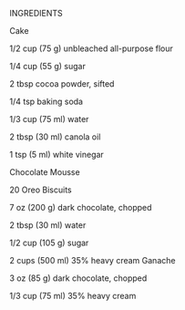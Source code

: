 INGREDIENTS

Cake

1/2 cup (75 g) unbleached all-purpose flour

1/4 cup (55 g) sugar

2 tbsp cocoa powder, sifted

1/4 tsp baking soda

1/3 cup (75 ml) water

2 tbsp (30 ml) canola oil

1 tsp (5 ml) white vinegar

Chocolate Mousse

20 Oreo Biscuits

7 oz (200 g) dark chocolate, chopped

2 tbsp (30 ml) water

1/2 cup (105 g) sugar

2 cups (500 ml) 35% heavy cream
Ganache

3 oz (85 g) dark chocolate, chopped

1/3 cup (75 ml) 35% heavy cream

